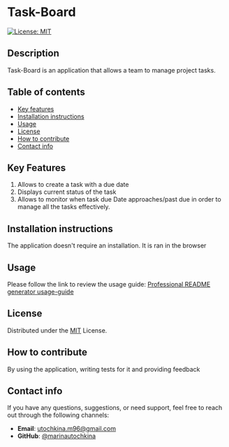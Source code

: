 # Task-Board

  [![License: MIT](https://img.shields.io/badge/License-MIT-yellow.svg)](https://opensource.org/licenses/MIT)

## Description 
Task-Board is an application that allows a team to manage project tasks.

## Table of contents 
- [Key  features](#key-features)
- [Installation instructions](#installation-instructions)
- [Usage](#usage)
- [License](#license)
- [How to contribute](#how-to-contribute)
- [Contact info](#contact-info)

## Key Features
1. Allows to create a task with a due date
2. Displays current status of the task
3. Allows to monitor when task due Date approaches/past due in order to manage all the tasks effectively. 


## Installation instructions
The application doesn't require an installation. It is ran in the browser


## Usage 

Please follow the link to review the usage guide:
[Professional README generator usage-guide]()


## License
Distributed under the [MIT](https://opensource.org/licenses/MIT) License.

## How to contribute
By using the application, writing tests for it and providing feedback


## Contact info
If you have any questions, suggestions, or need support, feel free to reach out through the following channels:

- **Email**: [utochkina.m96@gmail.com](mailto:utochkina.m96@gmail.com)
- **GitHub**: [@marinautochkina](https://github.com/marinautochkina)